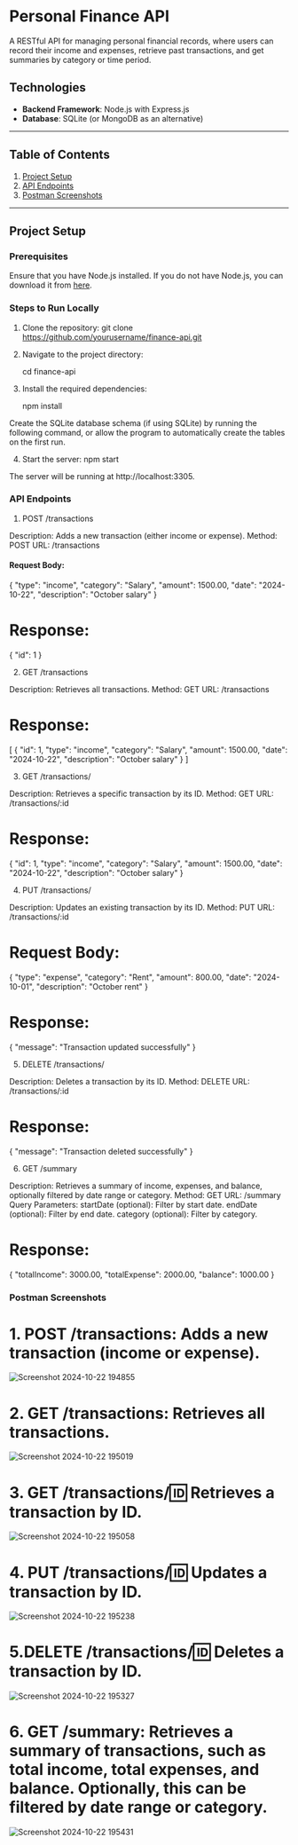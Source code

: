# Personal Finance API

A RESTful API for managing personal financial records, where users can record their income and expenses, retrieve past transactions, and get summaries by category or time period.

## Technologies

- **Backend Framework**: Node.js with Express.js
- **Database**: SQLite (or MongoDB as an alternative)

---

## Table of Contents

1. [Project Setup](#project-setup)
2. [API Endpoints](#api-endpoints)
3. [Postman Screenshots](#postman-screenshots)

---

## Project Setup

### Prerequisites

Ensure that you have Node.js installed. If you do not have Node.js, you can download it from [here](https://nodejs.org/).

### Steps to Run Locally

1. Clone the repository:
   git clone https://github.com/yourusername/finance-api.git

2. Navigate to the project directory:

   cd finance-api

3. Install the required dependencies:

   npm install
   
Create the SQLite database schema (if using SQLite) by running the following command, or allow the program to automatically create the tables on the first run.

4. Start the server:
   npm start
   
The server will be running at http://localhost:3305.

### API Endpoints

1. POST /transactions
   
Description: Adds a new transaction (either income or expense).
Method: POST
URL: /transactions

#### **Request Body**:

{
  "type": "income",
  "category": "Salary",
  "amount": 1500.00,
  "date": "2024-10-22",
  "description": "October salary"
}

# Response:

{
  "id": 1
}


2. GET /transactions

Description: Retrieves all transactions.
Method: GET
URL: /transactions

# Response:

[
  {
    "id": 1,
    "type": "income",
    "category": "Salary",
    "amount": 1500.00,
    "date": "2024-10-22",
    "description": "October salary"
  }
]

3. GET /transactions/
   
Description: Retrieves a specific transaction by its ID.
Method: GET
URL: /transactions/:id

# Response:

{
  "id": 1,
  "type": "income",
  "category": "Salary",
  "amount": 1500.00,
  "date": "2024-10-22",
  "description": "October salary"
}

4. PUT /transactions/

Description: Updates an existing transaction by its ID.
Method: PUT
URL: /transactions/:id

# Request Body:

{
  "type": "expense",
  "category": "Rent",
  "amount": 800.00,
  "date": "2024-10-01",
  "description": "October rent"
}

# Response:

{
  "message": "Transaction updated successfully"
}

5. DELETE /transactions/

Description: Deletes a transaction by its ID.
Method: DELETE
URL: /transactions/:id

# Response:

{
  "message": "Transaction deleted successfully"
}

6. GET /summary

Description: Retrieves a summary of income, expenses, and balance, optionally filtered by date range or category.
Method: GET
URL: /summary
Query Parameters:
startDate (optional): Filter by start date.
endDate (optional): Filter by end date.
category (optional): Filter by category.

# Response:

{
  "totalIncome": 3000.00,
  "totalExpense": 2000.00,
  "balance": 1000.00
}

### Postman Screenshots

# 1. POST /transactions: Adds a new transaction (income or expense).

 ![Screenshot 2024-10-22 194855](https://github.com/user-attachments/assets/283c9766-82a3-49ac-9758-9d939dcd3fe3)
  

# 2. GET /transactions: Retrieves all transactions.

![Screenshot 2024-10-22 195019](https://github.com/user-attachments/assets/73a98762-1014-4e36-aedb-ef257543cecf)


# 3. GET /transactions/:id: Retrieves a transaction by ID.

![Screenshot 2024-10-22 195058](https://github.com/user-attachments/assets/9eb2547e-61b6-4a17-87b5-67f47a216adb)

 
# 4. PUT /transactions/:id: Updates a transaction by ID.

![Screenshot 2024-10-22 195238](https://github.com/user-attachments/assets/d58bf1b5-5bc1-4914-b402-fd1756cc5b6d)


# 5.DELETE /transactions/:id: Deletes a transaction by ID.

![Screenshot 2024-10-22 195327](https://github.com/user-attachments/assets/5a2f95d1-e1ed-4b54-a5bf-d25118122e1d)


# 6. GET /summary: Retrieves a summary of transactions, such as total income, total expenses, and balance. Optionally, this can be filtered by date range or category.

![Screenshot 2024-10-22 195431](https://github.com/user-attachments/assets/dc99d261-0124-45c0-b2eb-6aa3a999046b)

